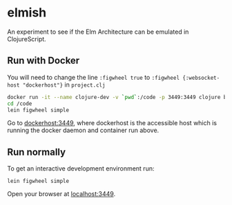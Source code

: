 # elmish

An experiment to see if the Elm Architecture can be emulated in ClojureScript.

## Run with Docker
You will need to change the line `:figwheel true` to
`:figwheel {:websocket-host "dockerhost"}` in `project.clj`
```sh
docker run -it --name clojure-dev -v `pwd`:/code -p 3449:3449 clojure bash
cd /code
lein figwheel simple
```

Go to [dockerhost:3449](http://dockerhost:3449), where dockerhost is the
accessible host which is running the docker daemon and container run above.

## Run normally

To get an interactive development environment run:

    lein figwheel simple

Open your browser at [localhost:3449](http://localhost:3449/).

